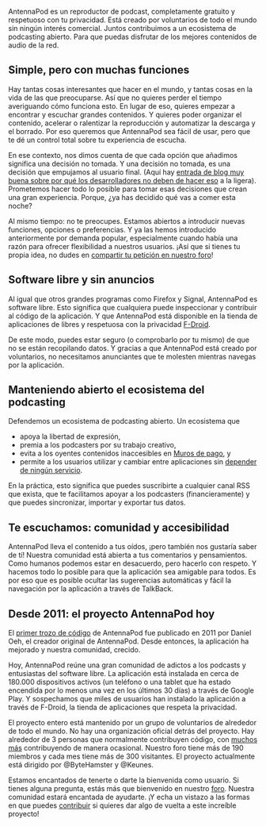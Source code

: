 AntennaPod es un reproductor de podcast, completamente gratuito y respetuoso con tu privacidad. Está creado por voluntarios de todo el mundo sin ningún interés comercial. Juntos contribuimos a un ecosistema de podcasting abierto. Para que puedas disfrutar de los mejores contenidos de audio de la red.

## Simple, pero con muchas funciones

Hay tantas cosas interesantes que hacer en el mundo, y tantas cosas en la vida de las que preocuparse. Así que no quieres perder el tiempo averiguando cómo funciona esto. En lugar de eso, quieres empezar a encontrar y escuchar grandes contenidos. Y quieres poder organizar el contenido, acelerar o ralentizar la reproducción y automatizar la descarga y el borrado. Por eso queremos que AntennaPod sea fácil de usar, pero que te dé un control total sobre tu experiencia de escucha.

En ese contexto, nos dimos cuenta de que cada opción que añadimos significa una decisión no tomada. Y una decisión no tomada, es una decisión que empujamos al usuario final. (Aquí hay [entrada de blog muy buena sobre por qué los desarrolladores no deben de hacer eso](http://neugierig.org/software/blog/2018/07/options.html) a la ligera). Prometemos hacer todo lo posible para tomar esas decisiones que crean una gran experiencia. Porque, ¿ya has decidido qué vas a comer esta noche?

Al mismo tiempo: no te preocupes. Estamos abiertos a introducir nuevas funciones, opciones o preferencias. Y ya las hemos introducido anteriormente por demanda popular, especialmente cuando había una razón para ofrecer flexibilidad a nuestros usuarios. ¡Así que si tienes tu propia idea, no dudes en [compartir tu petición en nuestro foro](https://forum.antennapod.org/c/feature-request)!

## Software libre y sin anuncios

Al igual que otros grandes programas como Firefox y Signal, AntennaPod es software libre. Esto significa que cualquiera puede inspeccionar y contribuir al código de la aplicación. Y que AntennaPod está disponible en la tienda de aplicaciones de libres y respetuosa con la privacidad [F-Droid](https://www.f-droid.org/packages/de.danoeh.antennapod/).

De este modo, puedes estar seguro (o comprobarlo por tu mismo) de que no se están recopilando datos. Y gracias a que AntennaPod está creado por voluntarios, no necesitamos anunciantes que te molesten mientras navegas por la aplicación.

## Manteniendo abierto el ecosistema del podcasting

Defendemos un ecosistema de podcasting abierto. Un ecosistema que

* apoya la libertad de expresión,
* premia a los podcasters por su trabajo creativo,
* evita a los oyentes contenidos inaccesibles en [Muros de pago](https://en.wikipedia.org/wiki/Closed_platform), y
* permite a los usuarios utilizar y cambiar entre aplicaciones sin [depender de ningún servicio](https://en.wikipedia.org/wiki/Vendor_lock-in).

En la práctica, esto significa que puedes suscribirte a cualquier canal RSS que exista, que te facilitamos apoyar a los podcasters (financieramente) y que puedes sincronizar, importar y exportar tus datos.

## Te escuchamos: comunidad y accesibilidad

AntennaPod lleva el contenido a tus oídos, ¡pero también nos gustaría saber de tí! Nuestra comunidad está abierta a tus comentarios y pensamientos. Como humanos podemos estar en desacuerdo, pero hacerlo con respeto. Y hacemos todo lo posible para que la aplicación sea amigable para todos. Es por eso que es posible ocultar las sugerencias automáticas y fácil la navegación por la aplicación a través de TalkBack.

## Desde 2011: el proyecto AntennaPod hoy

El [primer trozo de código](https://github.com/AntennaPod/AntennaPod/commit/c9283f09dced6f156e13675ef4c13ebeb20cb9e5) de AntennaPod fue publicado en 2011 por Daniel Oeh, el creador original de AntennaPod. Desde entonces, la aplicación ha mejorado y nuestra comunidad, crecido.

Hoy, AntennaPod reúne una gran comunidad de adictos a los podcasts y entusiastas del software libre. La aplicación está instalada en cerca de 180.000 dispositivos activos (un teléfono o una tablet que ha estado encendida por lo menos una vez en los últimos 30 días) a través de Google Play. Y sospechamos que miles de usuarios han instalado la aplicación a través de F-Droid, la tienda de aplicaciones que respeta la privacidad.

El proyecto entero está mantenido por un grupo de voluntarios de alrededor de todo el mundo. No hay una organización oficial detrás del proyecto. Hay alrededor de 3 personas que normalmente contribuyen código, con [muchos más](https://github.com/AntennaPod/AntennaPod/graphs/contributors) contribuyendo de manera ocasional. Nuestro foro tiene más de 190 miembros y cada mes tiene más de 300 visitantes. El proyecto actualmente está dirigido por @ByteHamster y @Keunes.

Estamos encantados de tenerte o darte la bienvenida como usuario. Si tienes alguna pregunta, estás más que bienvenido en nuestro [foro](https://forum.antennapod.org). Nuestra comunidad estará encantada de ayudarte. ¡Y echa un vistazo a las formas en que puedes [contribuir](/contribute/) si quieres dar algo de vuelta a este increíble proyecto!
